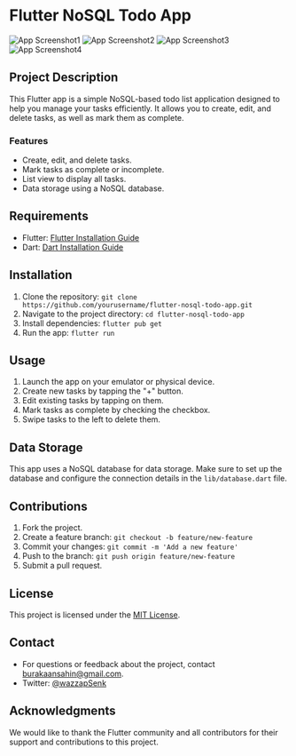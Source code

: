 # Flutter NoSQL Todo App

![App Screenshot1](https://github.com/wazzapsenk/Flutter-ToDoApp/blob/master/Screenshot1.png)
![App Screenshot2](https://github.com/wazzapsenk/Flutter-ToDoApp/blob/master/Screenshot2.png)
![App Screenshot3](https://github.com/wazzapsenk/Flutter-ToDoApp/blob/master/Screenshot3.png)
![App Screenshot4](https://github.com/wazzapsenk/Flutter-ToDoApp/blob/master/Screenshot4.png)

## Project Description

This Flutter app is a simple NoSQL-based todo list application designed to help you manage your tasks efficiently. It allows you to create, edit, and delete tasks, as well as mark them as complete.

### Features

- Create, edit, and delete tasks.
- Mark tasks as complete or incomplete.
- List view to display all tasks.
- Data storage using a NoSQL database.

## Requirements

- Flutter: [Flutter Installation Guide](https://flutter.dev/docs/get-started/install)
- Dart: [Dart Installation Guide](https://dart.dev/get-dart)

## Installation

1. Clone the repository: `git clone https://github.com/yourusername/flutter-nosql-todo-app.git`
2. Navigate to the project directory: `cd flutter-nosql-todo-app`
3. Install dependencies: `flutter pub get`
4. Run the app: `flutter run`

## Usage

1. Launch the app on your emulator or physical device.
2. Create new tasks by tapping the "+" button.
3. Edit existing tasks by tapping on them.
4. Mark tasks as complete by checking the checkbox.
5. Swipe tasks to the left to delete them.

## Data Storage

This app uses a NoSQL database for data storage. Make sure to set up the database and configure the connection details in the `lib/database.dart` file.

## Contributions

1. Fork the project.
2. Create a feature branch: `git checkout -b feature/new-feature`
3. Commit your changes: `git commit -m 'Add a new feature'`
4. Push to the branch: `git push origin feature/new-feature`
5. Submit a pull request.

## License

This project is licensed under the [MIT License](LICENSE).

## Contact

- For questions or feedback about the project, contact [burakaansahin@gmail.com](mailto:burakaansahin@gmail.com).
- Twitter: [@wazzapSenk](https://twitter.com/wazzapSenk)

## Acknowledgments

We would like to thank the Flutter community and all contributors for their support and contributions to this project.

